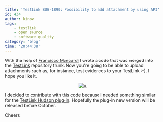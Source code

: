 ```yaml
---
title: 'TestLink BUG-1890: Possibility to add attachment by using API'
id: 434
author: kinow
tags: 
    - testlink
    - open source
    - software quality
category: 'blog'
time: '20:44:38'
---
```

With the help of <a title="Francisco Mancardi's Linkedin." href="http://it.linkedin.com/pub/francisco-mancardi/18/441/2b9">Francisco Mancardi</a> I wrote a code that was merged into the <a title="TestLink" href="http://www.teamst.org/">TestLink</a> repository trunk. Now you're going to be able to upload attachments such as, for instance, test evidences to your TestLink :-). I hope you like it.

<div class='row'>
<div class="ui container" style='text-align: center;'>
<figure>
<a href="{{assets.testlink_logo_2}}" rel="prettyPhoto" class="thumbnail" title="">
<img class="ui fluid image" src="{{assets.testlink_logo_2}}" alt="=" />
</a>
<figcaption></figcaption>
</figure>
</div>
</div>

I decided to contribute with this code because I needed something similar for the <a title="TestLink Hudson Plug-In" href="http://wiki.hudson-ci.org/display/HUDSON/TestLink+Plugin">TestLink Hudson plug-in</a>. Hopefully the plug-in new version will be released before October.

Cheers